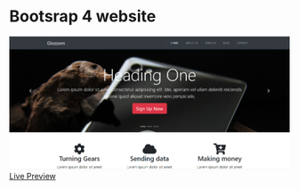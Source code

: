 
# Bootsrap 4 website
<img src = "glozzom.PNG">
<a href = "http://yashasvi-property.site/glozzom/services.html">Live Preview</a>
